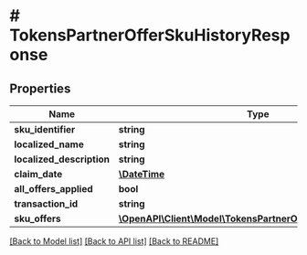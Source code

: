 # # TokensPartnerOfferSkuHistoryResponse

## Properties

Name | Type | Description | Notes
------------ | ------------- | ------------- | -------------
**sku_identifier** | **string** |  | [optional]
**localized_name** | **string** |  | [optional]
**localized_description** | **string** |  | [optional]
**claim_date** | [**\DateTime**](\DateTime.md) |  | [optional]
**all_offers_applied** | **bool** |  | [optional]
**transaction_id** | **string** |  | [optional]
**sku_offers** | [**\OpenAPI\Client\Model\TokensPartnerOfferHistoryResponse[]**](TokensPartnerOfferHistoryResponse.md) |  | [optional]

[[Back to Model list]](../../README.md#models) [[Back to API list]](../../README.md#endpoints) [[Back to README]](../../README.md)
